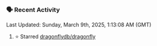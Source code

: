 ### 🗣 Recent Activity

<!--RECENT_ACTIVITY:last_update-->
Last Updated: Sunday, March 9th, 2025, 1:13:08 AM (GMT)
<!--RECENT_ACTIVITY:last_update_end-->
<!--RECENT_ACTIVITY:start-->
1. ⭐ Starred [dragonflydb/dragonfly](https://github.com/dragonflydb/dragonfly)<br>
<!--RECENT_ACTIVITY:end-->
